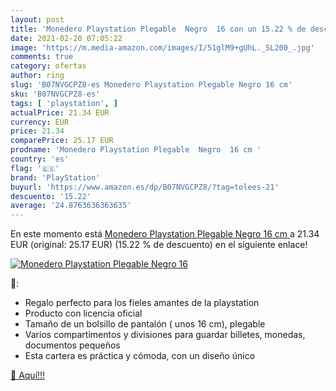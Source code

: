 ```yaml
---
layout: post
title: 'Monedero Playstation Plegable  Negro  16 con un 15.22 % de descuento'
date: 2021-02-20 07:05:22
image: 'https://m.media-amazon.com/images/I/51glM9+gUhL._SL200_.jpg'
comments: true
category: ofertas
author: ring
slug: 'B07NVGCPZ8-es Monedero Playstation Plegable Negro 16 cm'
sku: 'B07NVGCPZ8-es'
tags: [ 'playstation', ]
actualPrice: 21.34 EUR
currency: EUR
price: 21.34
comparePrice: 25.17 EUR
prodname: 'Monedero Playstation Plegable  Negro  16 cm '
country: 'es'
flag: '🇪🇸'
brand: 'PlayStation'
buyurl: 'https://www.amazon.es/dp/B07NVGCPZ8/?tag=tolees-21'
descuento: '15.22'
average: '24.8763636363635'
---
```


En este momento está [Monedero Playstation Plegable  Negro  16 cm ](https://www.amazon.es/dp/B07NVGCPZ8/?tag=tolees-21) a 21.34 EUR (original: 25.17 EUR) (15.22 %  de descuento) en el siguiente enlace!

[![Monedero Playstation Plegable  Negro  16](https://m.media-amazon.com/images/I/51glM9+gUhL._SL200_.jpg)](https://www.amazon.es/dp/B07NVGCPZ8/?tag=tolees-21)

🔎:

- Regalo perfecto para los fieles amantes de la playstation
- Producto con licencia oficial
- Tamaño de un bolsillo de pantalón ( unos 16 cm), plegable
- Varios compartimentos y divisiones para guardar billetes, monedas, documentos pequeños
- Esta cartera es práctica y cómoda, con un diseño único

[🛒 Aquí!!!](https://www.amazon.es/dp/B07NVGCPZ8/?tag=tolees-21)

